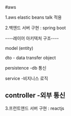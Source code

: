 #aws

1.aws elastic beans talk 적용

2.백엔드 서버 구현 : spring boot

----레이어 아키텍처 구조----
  
  model (entity)
  
  dto - data transfer object 
  
  persistence -db 통신 
  
  service -비지니스 로직 
  
  controller -외부 통신 
---------------------------

3.프런트앤드 서버 구현 : reactjs
